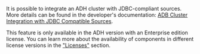 It is possible to integrate an ADH cluster with JDBC-compliant sources. More details can be found in the developer's documentation: [ADB Cluster Integration with JDBC Compatible Sources](https://docs.arenadata.io/adb/PXFJDBC/index.html).

<warn>

This feature is only available in the ADH version with an Enterprise edition license. You can learn more about the availability of components in different license versions in the ["Licenses"](../concepts/enterprise/) section.

</warn>
